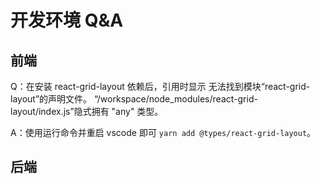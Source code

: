 # 开发环境 Q&A

## 前端

Q：在安装 react-grid-layout 依赖后，引用时显示 无法找到模块“react-grid-layout”的声明文件。 “/workspace/node_modules/react-grid-layout/index.js”隐式拥有 "any" 类型。

A：使用运行命令并重启 vscode 即可 `yarn add @types/react-grid-layout`。

## 后端